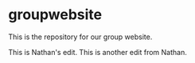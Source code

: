 # groupwebsite

This is the repository for our group website.

This is Nathan's edit.
This is another edit from Nathan.
